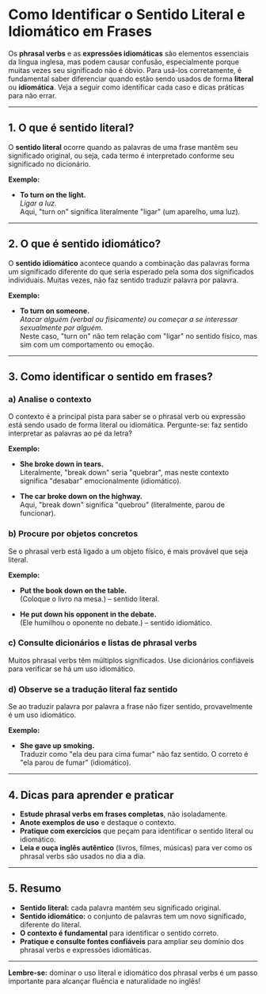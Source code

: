 
# Como Identificar o Sentido Literal e Idiomático em Frases

Os **phrasal verbs** e as **expressões idiomáticas** são elementos essenciais da língua inglesa, mas podem causar confusão, especialmente porque muitas vezes seu significado não é óbvio. Para usá-los corretamente, é fundamental saber diferenciar quando estão sendo usados de forma **literal** ou **idiomática**. Veja a seguir como identificar cada caso e dicas práticas para não errar.

---

## 1. O que é sentido literal?

O **sentido literal** ocorre quando as palavras de uma frase mantêm seu significado original, ou seja, cada termo é interpretado conforme seu significado no dicionário.

**Exemplo:**
- **To turn on the light.**  
  *Ligar a luz.*  
  Aqui, "turn on" significa literalmente "ligar" (um aparelho, uma luz).

---

## 2. O que é sentido idiomático?

O **sentido idiomático** acontece quando a combinação das palavras forma um significado diferente do que seria esperado pela soma dos significados individuais. Muitas vezes, não faz sentido traduzir palavra por palavra.

**Exemplo:**
- **To turn on someone.**  
  *Atacar alguém (verbal ou fisicamente) ou começar a se interessar sexualmente por alguém.*  
  Neste caso, "turn on" não tem relação com "ligar" no sentido físico, mas sim com um comportamento ou emoção.

---

## 3. Como identificar o sentido em frases?

### a) Analise o contexto

O contexto é a principal pista para saber se o phrasal verb ou expressão está sendo usado de forma literal ou idiomática. Pergunte-se: faz sentido interpretar as palavras ao pé da letra?

**Exemplo:**
- **She broke down in tears.**  
  Literalmente, "break down" seria "quebrar", mas neste contexto significa "desabar" emocionalmente (idiomático).

- **The car broke down on the highway.**  
  Aqui, "break down" significa "quebrou" (literalmente, parou de funcionar).

### b) Procure por objetos concretos

Se o phrasal verb está ligado a um objeto físico, é mais provável que seja literal.

**Exemplo:**
- **Put the book down on the table.**  
  (Coloque o livro na mesa.) – sentido literal.

- **He put down his opponent in the debate.**  
  (Ele humilhou o oponente no debate.) – sentido idiomático.

### c) Consulte dicionários e listas de phrasal verbs

Muitos phrasal verbs têm múltiplos significados. Use dicionários confiáveis para verificar se há um uso idiomático.

### d) Observe se a tradução literal faz sentido

Se ao traduzir palavra por palavra a frase não fizer sentido, provavelmente é um uso idiomático.

**Exemplo:**
- **She gave up smoking.**  
  Traduzir como "ela deu para cima fumar" não faz sentido. O correto é "ela parou de fumar" (idiomático).

---

## 4. Dicas para aprender e praticar

- **Estude phrasal verbs em frases completas**, não isoladamente.
- **Anote exemplos de uso** e destaque o contexto.
- **Pratique com exercícios** que peçam para identificar o sentido literal ou idiomático.
- **Leia e ouça inglês autêntico** (livros, filmes, músicas) para ver como os phrasal verbs são usados no dia a dia.

---

## 5. Resumo

- **Sentido literal:** cada palavra mantém seu significado original.
- **Sentido idiomático:** o conjunto de palavras tem um novo significado, diferente do literal.
- **O contexto é fundamental** para identificar o sentido correto.
- **Pratique e consulte fontes confiáveis** para ampliar seu domínio dos phrasal verbs e expressões idiomáticas.

---

**Lembre-se:** dominar o uso literal e idiomático dos phrasal verbs é um passo importante para alcançar fluência e naturalidade no inglês!
```
